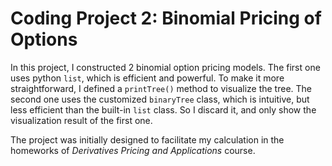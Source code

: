 # Coding Project 2: Binomial Pricing of Options
In this project, I constructed 2 binomial option pricing models. The first one uses python `list`, which is efficient and powerful. To make it more straightforward, I defined a `printTree()` method to visualize the tree. The second one uses the customized `binaryTree` class, which is intuitive, but less efficient than the built-in `list` class. So I discard it, and only show the visualization result of the first one.

The project was initially designed to facilitate my calculation in the homeworks of *Derivatives Pricing and Applications* course.
